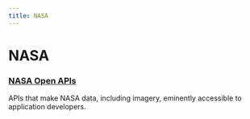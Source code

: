 ```yaml
---
title: NASA
---
```


# NASA

### [NASA Open APIs](https://api.nasa.gov/)
APIs that make NASA data, including imagery, eminently accessible to application developers.
